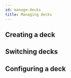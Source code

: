 ```yaml
---
id: manage-decks
title: Managing decks
---
```


## Creating a deck

## Switching decks

## Configuring a deck
